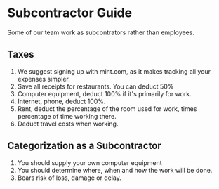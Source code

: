 
# Subcontractor Guide

Some of our team work as subcontrators rather than employees.

## Taxes

1. We suggest signing up with mint.com, as it makes tracking all your expenses simpler.
2. Save all receipts for restaurants. You can deduct 50%
3. Computer equipment, deduct 100% if it's primarily for work.
4. Internet, phone, deduct 100%.
5. Rent, deduct the percentage of the room used for work, times percentage of time working there.
6. Deduct travel costs when working.

## Categorization as a Subcontractor

1. You should supply your own computer equipment
2. You should determine where, when and how the work will be done.
3. Bears risk of loss, damage or delay.
